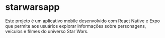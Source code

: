# starwarsapp
 Este projeto é um aplicativo mobile desenvolvido com React Native e Expo que permite aos usuários explorar informações sobre personagens, veículos e filmes do universo Star Wars.
